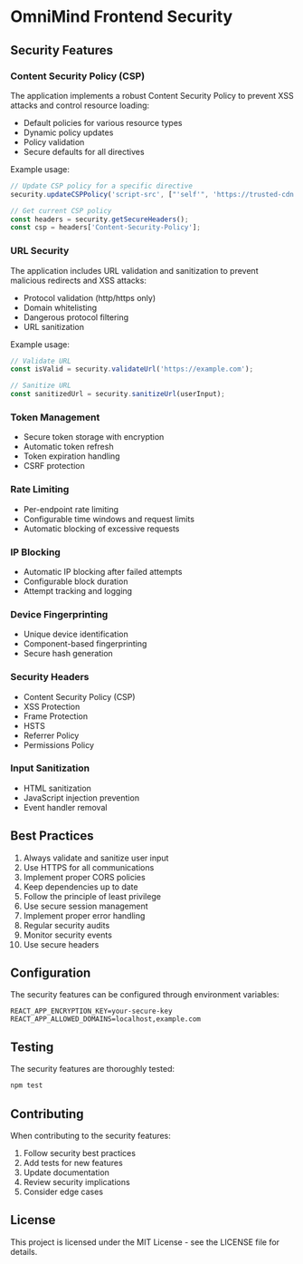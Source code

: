 # OmniMind Frontend Security

## Security Features

### Content Security Policy (CSP)
The application implements a robust Content Security Policy to prevent XSS attacks and control resource loading:

- Default policies for various resource types
- Dynamic policy updates
- Policy validation
- Secure defaults for all directives

Example usage:
```typescript
// Update CSP policy for a specific directive
security.updateCSPPolicy('script-src', ["'self'", 'https://trusted-cdn.com']);

// Get current CSP policy
const headers = security.getSecureHeaders();
const csp = headers['Content-Security-Policy'];
```

### URL Security
The application includes URL validation and sanitization to prevent malicious redirects and XSS attacks:

- Protocol validation (http/https only)
- Domain whitelisting
- Dangerous protocol filtering
- URL sanitization

Example usage:
```typescript
// Validate URL
const isValid = security.validateUrl('https://example.com');

// Sanitize URL
const sanitizedUrl = security.sanitizeUrl(userInput);
```

### Token Management
- Secure token storage with encryption
- Automatic token refresh
- Token expiration handling
- CSRF protection

### Rate Limiting
- Per-endpoint rate limiting
- Configurable time windows and request limits
- Automatic blocking of excessive requests

### IP Blocking
- Automatic IP blocking after failed attempts
- Configurable block duration
- Attempt tracking and logging

### Device Fingerprinting
- Unique device identification
- Component-based fingerprinting
- Secure hash generation

### Security Headers
- Content Security Policy (CSP)
- XSS Protection
- Frame Protection
- HSTS
- Referrer Policy
- Permissions Policy

### Input Sanitization
- HTML sanitization
- JavaScript injection prevention
- Event handler removal

## Best Practices

1. Always validate and sanitize user input
2. Use HTTPS for all communications
3. Implement proper CORS policies
4. Keep dependencies up to date
5. Follow the principle of least privilege
6. Use secure session management
7. Implement proper error handling
8. Regular security audits
9. Monitor security events
10. Use secure headers

## Configuration

The security features can be configured through environment variables:

```env
REACT_APP_ENCRYPTION_KEY=your-secure-key
REACT_APP_ALLOWED_DOMAINS=localhost,example.com
```

## Testing

The security features are thoroughly tested:

```bash
npm test
```

## Contributing

When contributing to the security features:

1. Follow security best practices
2. Add tests for new features
3. Update documentation
4. Review security implications
5. Consider edge cases

## License

This project is licensed under the MIT License - see the LICENSE file for details. 